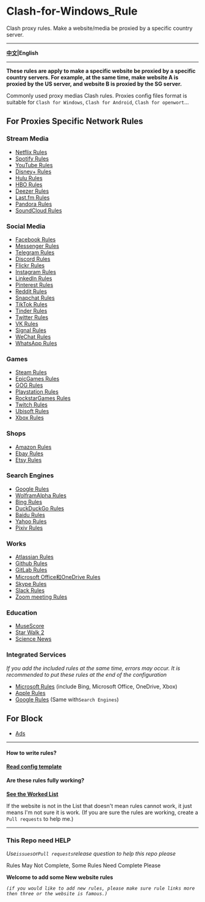 # Clash-for-Windows_Rule

Clash proxy rules. Make a website/media be proxied by a specific country server.

***

**[中文](https://github.com/ender-zhao/Clash-for-Windows_Rule)|English**

***

**These rules are apply to make a specific website be proxied by a specific country servers. For example, at the same time, make website A is proxied by the US server, and website B is proxied by the SG server.**

Commonly used proxy medias Clash rules. Proxies config files format is suitable for `Clash for Windows`, `Clash for Android`, `Clash for openwort`...

## For Proxies Specific Network Rules

### Stream Media
* [Netflix Rules](https://github.com/ender-zhao/Clash-for-Windows_Rule/blob/main/Rule/Netflix)
* [Spotify Rules](https://github.com/ender-zhao/Clash-for-Windows_Rule/blob/main/Rule/Spotify)
* [YouTube Rules](https://github.com/ender-zhao/Clash-for-Windows_Rule/blob/main/Rule/YouTube)
* [Disney+ Rules](https://github.com/ender-zhao/Clash-for-Windows_Rule/blob/main/Rule/Disney%2B)
* [Hulu Rules](https://github.com/ender-zhao/Clash-for-Windows_Rule/blob/main/Rule/Hulu)
* [HBO Rules](https://github.com/ender-zhao/Clash-for-Windows_Rule/blob/main/Rule/HBO)
* [Deezer Rules](https://github.com/ender-zhao/Clash-for-Windows_Rule/blob/main/Rule/Deezer)
* [Last.fm Rules](https://github.com/ender-zhao/Clash-for-Windows_Rule/blob/main/Rule/Last.fm)
* [Pandora Rules](https://github.com/ender-zhao/Clash-for-Windows_Rule/blob/main/Rule/Pandora)
* [SoundCloud Rules](https://github.com/ender-zhao/Clash-for-Windows_Rule/blob/main/Rule/SoundCloud)

### Social Media
* [Facebook Rules](https://github.com/ender-zhao/Clash-for-Windows_Rule/blob/main/Rule/Facebook)
* [Messenger Rules](https://github.com/ender-zhao/Clash-for-Windows_Rule/blob/main/Rule/Facebook-Messenger)
* [Telegram Rules](https://github.com/ender-zhao/Clash-for-Windows_Rule/blob/main/Rule/Telegram)
* [Discord Rules](https://github.com/ender-zhao/Clash-for-Windows_Rule/blob/main/Rule/Discord)
* [Flickr Rules](https://github.com/ender-zhao/Clash-for-Windows_Rule/blob/main/Rule/Flickr)
* [Instagram Rules](https://github.com/ender-zhao/Clash-for-Windows_Rule/blob/main/Rule/Instagram)
* [LinkedIn Rules](https://github.com/ender-zhao/Clash-for-Windows_Rule/blob/main/Rule/LinkedIn)
* [Pinterest Rules](https://github.com/ender-zhao/Clash-for-Windows_Rule/blob/main/Rule/Pinterest)
* [Reddit Rules](https://github.com/ender-zhao/Clash-for-Windows_Rule/blob/main/Rule/Reddit)
* [Snapchat Rules](https://github.com/ender-zhao/Clash-for-Windows_Rule/blob/main/Rule/Snapchat)
* [TikTok Rules](https://github.com/ender-zhao/Clash-for-Windows_Rule/blob/main/Rule/TikTok)
* [Tinder Rules](https://github.com/ender-zhao/Clash-for-Windows_Rule/blob/main/Rule/Tinder)
* [Twitter Rules](https://github.com/ender-zhao/Clash-for-Windows_Rule/blob/main/Rule/Twitter)
* [VK Rules](https://github.com/ender-zhao/Clash-for-Windows_Rule/blob/main/Rule/VK)
* [Signal Rules](https://github.com/ender-zhao/Clash-for-Windows_Rule/blob/main/Rule/Signal)
* [WeChat Rules](https://github.com/ender-zhao/Clash-for-Windows_Rule/blob/main/Rule/WeChat)
* [WhatsApp Rules](https://github.com/ender-zhao/Clash-for-Windows_Rule/blob/main/Rule/WhatsApp)

### Games
* [Steam Rules](https://github.com/ender-zhao/Clash-for-Windows_Rule/blob/main/Rule/Steam)
* [EpicGames Rules](https://github.com/ender-zhao/Clash-for-Windows_Rule/blob/main/Rule/Epic-Games)
* [GOG Rules](https://github.com/ender-zhao/Clash-for-Windows_Rule/blob/main/Rule/GOG)
* [Playstation Rules](https://github.com/ender-zhao/Clash-for-Windows_Rule/blob/main/Rule/Playstation)
* [RockstarGames Rules](https://github.com/ender-zhao/Clash-for-Windows_Rule/blob/main/Rule/Rockstar-Games)
* [Twitch Rules](https://github.com/ender-zhao/Clash-for-Windows_Rule/blob/main/Rule/Twitch)
* [Ubisoft Rules](https://github.com/ender-zhao/Clash-for-Windows_Rule/blob/main/Rule/Ubisoft)
* [Xbox Rules](https://github.com/ender-zhao/Clash-for-Windows_Rule/blob/main/Rule/Xbox)

### Shops
* [Amazon Rules](https://github.com/ender-zhao/Clash-for-Windows_Rule/blob/main/Rule/Amazon)
* [Ebay Rules](https://github.com/ender-zhao/Clash-for-Windows_Rule/blob/main/Rule/Ebay)
* [Etsy Rules](https://github.com/ender-zhao/Clash-for-Windows_Rule/blob/main/Rule/Etsy)

### Search Engines
* [Google Rules](https://github.com/ender-zhao/Clash-for-Windows_Rule/blob/main/Rule/Google)
* [WolframAlpha Rules](https://github.com/ender-zhao/Clash-for-Windows_Rule/blob/main/Rule/WolframAlpha)
* [Bing Rules](https://github.com/ender-zhao/Clash-for-Windows_Rule/blob/main/Rule/Bing)
* [DuckDuckGo Rules](https://github.com/ender-zhao/Clash-for-Windows_Rule/blob/main/Rule/DuckDuckGo)
* [Baidu Rules](https://github.com/ender-zhao/Clash-for-Windows_Rule/blob/main/Rule/Baidu)
* [Yahoo Rules](https://github.com/ender-zhao/Clash-for-Windows_Rule/blob/main/Rule/Yahoo)
* [Pixiv Rules](https://github.com/ender-zhao/Clash-for-Windows_Rule/blob/main/Rule/Pixiv)

### Works
* [Atlassian Rules](https://github.com/ender-zhao/Clash-for-Windows_Rule/blob/main/Rule/Atlassian)
* [Github Rules](https://github.com/ender-zhao/Clash-for-Windows_Rule/blob/main/Rule/Github)
* [GitLab Rules](https://github.com/ender-zhao/Clash-for-Windows_Rule/blob/main/Rule/Gitlab)
* [Microsoft Office和OneDrive Rules](https://github.com/ender-zhao/Clash-for-Windows_Rule/blob/main/Rule/Microsoft-Office365)
* [Skype Rules](https://github.com/ender-zhao/Clash-for-Windows_Rule/blob/main/Rule/Skype)
* [Slack Rules](https://github.com/ender-zhao/Clash-for-Windows_Rule/blob/main/Rule/Slack)
* [Zoom meeting Rules](https://github.com/ender-zhao/Clash-for-Windows_Rule/blob/main/Rule/Zoom)

### Education
* [MuseScore](https://github.com/ender-zhao/Clash-for-Windows_Rule/blob/main/Rule/MuseScore)
* [Star Walk 2](https://github.com/ender-zhao/Clash-for-Windows_Rule/blob/main/Rule/Star-Walk-2)
* [Science News](https://github.com/ender-zhao/Clash-for-Windows_Rule/blob/main/Rule/Science-News)

### Integrated Services
*If you add the included rules at the same time, errors may occur. It is recommended to put these rules at the end of the configuration*
* [Microsoft Rules](https://github.com/ender-zhao/Clash-for-Windows_Rule/blob/main/Rule/Microsoft) (include Bing, Microsoft Office, OneDrive, Xbox)
* [Apple Rules](https://github.com/ender-zhao/Clash-for-Windows_Rule/blob/main/Rule/Apple)
* [Google Rules](https://github.com/ender-zhao/Clash-for-Windows_Rule/blob/main/Rule/Google) (Same with`Search Engines`)

## For Block

* [Ads](https://github.com/ender-zhao/Clash-for-Windows_Rule/blob/main/Rule/Advertising)

***

#### How to write rules?

**[Read config template](https://github.com/ender-zhao/Clash-for-Windows_Rule/blob/main/template/README.md)**

#### Are these rules fully working?

**[See the Worked List](https://github.com/ender-zhao/Clash-for-Windows_Rule/blob/main/Rule/Worked-Rules-List)**

If the website is not in the List that doesn't mean rules cannot work, it just means I'm not sure it is work. (If you are sure the rules are working, create a `Pull requests` to help me.)

***

### This Repo need HELP

*Use`issues`or`Pull requests`release question to help this repo please*

Rules May Not Complete, Some Rules Need Complete Please

**Welcome to add some New website rules**

*`(if you would like to add new rules, please make sure rule links more then three or the website is famous.)`*
